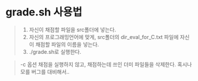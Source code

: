 # grade.sh 사용법

>1. 자신이 채점할 파일을 src폴더에 넣는다.  
>2. 자신의 프로그래밍언어에 맞게, src폴더의 dir_eval_for_C.txt 파일에 자신이 채점할 파일의 이름을 넣는다.  
>3. ./grade.sh로 실행한다.  

>-c 옵션
>채점을 실행하지 않고, 채점하는데 쓰인 더미 파일들을 삭제한다.
>혹시나 모를 버그를 대비해서..


